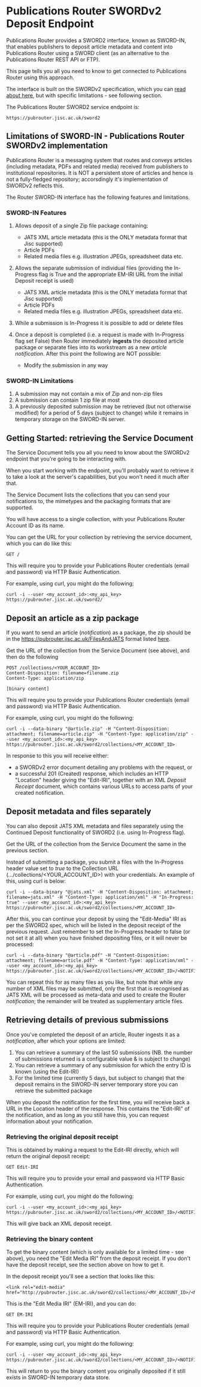 # Publications Router SWORDv2 Deposit Endpoint

Publications Router provides a SWORD2 interface, known as SWORD-IN, that enables publishers to deposit article metadata and content into Publications Router using a SWORD client (as an alternative to the Publications Router REST API or FTP).

This page tells you all you need to know to get connected to Publications Router using this approach.

The interface is built on the SWORDv2 specification, which you can [read about here](http://swordapp.github.io/SWORDv2-Profile/SWORDProfile.html), but with specific limitations - see following section.

The Publications Router SWORD2 service endpoint is:

    https://pubrouter.jisc.ac.uk/sword2


## Limitations of SWORD-IN - Publications Router SWORDv2 implementation

Publications Router is a messaging system that routes and conveys articles (including metadata, PDFs and related media) received from publishers to institutional repositories.  It is NOT a persistent store of articles and hence is not a fully-fledged repository; accorsdingly it's implementation of SWORDv2 reflects this. 

The Router SWORD-IN interface has the following features and limitations.

### SWORD-IN Features

1. Allows deposit of a single Zip file package containing:
   * JATS XML article metadata (this is the ONLY metadata format that Jisc supported)
   * Article PDFs
   * Related media files e.g. illustration JPEGs, spreadsheet data etc.
   

2. Allows the separate submission of individual files (providing the In-Progress flag is True and the appropriate EM-IRI URL from the initial Deposit receipt is used)
   * JATS XML article metadata (this is the ONLY metadata format that Jisc supported)
   * Article PDFs
   * Related media files e.g. illustration JPEGs, spreadsheet data etc.


3. While a submission is In-Progress it is possible to add or delete files


4. Once a deposit is completed (i.e. a request is made with In-Progress flag set False) then Router immediately **ingests** the deposited article package or separate files into its workstream as a new *article notification*.  After this point the following are NOT possible:
   * Modify the submission in any way


### SWORD-IN Limitations

1. A submission may not contain a mix of Zip and non-zip files
2. A submission can contain 1 zip file at most
3. A previously deposited submission may be retrieved (but not otherwise modified) for a period of 5 days (subject to change) while it remains in temporary storage on the SWORD-IN server.

## Getting Started: retrieving the Service Document

The Service Document tells you all you need to know about the SWORDv2 endpoint that you're going to be interacting with.

When you start working with the endpoint, you'll probably want to retrieve it to take a look at the server's capabilities,
but you won't need it much after that.

The Service Document lists the collections that you can send your notifications to, the mimetypes and the packaging formats
that are supported.

You will have access to a single collection, with your Publications Router Account ID as its name.

You can get the URL for your collection by retrieving the service document, which you can do like this:

    GET /

This will require you to provide your Publications Router credentials (email and password) via HTTP Basic Authentication.

For example, using curl, you might do the following:

    curl -i --user <my_account_id>:<my_api_key> https://pubrouter.jisc.ac.uk/sword2/

## Deposit an article as a zip package

If you want to send an article (*notification*) as a package, the zip should be in the https://pubrouter.jisc.ac.uk/FilesAndJATS format listed [here](../api/v4/Packaging.md#httpspubrouterjiscacukfilesandjats).

Get the URL of the collection from the Service Document (see above), and then do the following

    POST /collections/<YOUR_ACCOUNT_ID>
    Content-Disposition: filename=filename.zip
    Content-Type: application/zip
    
    [binary content]

This will require you to provide your Publications Router credentials (email and password) via HTTP Basic Authentication.

For example, using curl, you might do the following:

    curl -i --data-binary "@article.zip" -H "Content-Disposition: attachment; filename=article.zip" -H "Content-Type: application/zip" --user <my_account_id>:<my_api_key> https://pubrouter.jisc.ac.uk/sword2/collections/<MY_ACCOUNT_ID>

In response to this you will receive either:

* a SWORDv2 error document detailing any problems with the request, or 
* a successful 201 (Created) response, which includes an HTTP "Location" header giving the "Edit-IRI", together with an XML *Deposit Receipt*
document, which contains various URLs to access parts of your created notification.

## Deposit metadata and files separately

You can also deposit JATS XML metadata and files separately using the Continued Deposit functionality of SWORD2 (i.e. using In-Progress flag).

Get the URL of the collection from the Service Document the same in the previous section. 

Instead of submitting a package, you submit a files with the In-Progress header value set to *true* to the Collection URL (.../collections/<YOUR_ACCOUNT_ID>) with your credentials. An example of this, using curl is below:

    curl -i --data-binary "@jats.xml" -H "Content-Disposition: attachment; filename=jats.xml" -H "Content-Type: application/xml" -H "In-Progress: true" --user <my_account_id>:<my_api_key> https://pubrouter.jisc.ac.uk/sword2/collections/<MY_ACCOUNT_ID>

After this, you can continue your deposit by using the "Edit-Media" IRI as per the SWORD2 spec, which will be listed in the deposit receipt of the previous request. Just remember to set the In-Progress header to false (or not set it at all) when you have finished depositing files, or it will never be processed:

    curl -i --data-binary "@article.pdf" -H "Content-Disposition: attachment; filename=article.pdf" -H "Content-Type: application/xml" --user <my_account_id>:<my_api_key> https://pubrouter.jisc.ac.uk/sword2/collections/<MY_ACCOUNT_ID>/<NOTIFICATION_ID>/media

You can repeat this for as many files as you like, but note that while any number of XML files may be submitted, only the first that is recognised as JATS XML will be processed as meta-data and used to create the Router *notification*; the remainder will be treated as supplementary article files.

## Retrieving details of previous submissions

Once you've completed the deposit of an article, Router ingests it as a *notification*, after which your options are limited:

1. You can retrieve a summary of the last 50 submissions (NB. the number of submissions returned is a configurable value & is subject to change)
2. You can retrieve a summary of any submission for which the entry ID is known (using the Edit-IRI)
3. For the limited time (currently 5 days, but subject to change) that the deposit remains in the SWORD-IN server temporary store you can retrieve the submitted package

When you deposit the notification for the first time, you will receive back a URL in the Location header of the response.
This contains the "Edit-IRI" of the notification, and as long as you still have this, you can request information about
your notification.

### Retrieving the original deposit receipt

This is obtained by making a request to the Edit-IRI directly, which will return the original deposit receipt:

    GET Edit-IRI
    
This will require you to provide your email and password via HTTP Basic Authentication.

For example, using curl, you might do the following:

    curl -i --user <my_account_id>:<my_api_key> https://pubrouter.jisc.ac.uk/sword2/collections/<MY_ACCOUNT_ID>/<NOTIFICATION_ID>

This will give back an XML deposit receipt.

### Retrieving the binary content

To get the binary content (which is only available for a limited time - see above), you need the "Edit Media IRI" from the deposit receipt.  If you don't have the deposit
receipt, see the section above on how to get it.

In the deposit receipt you'll see a section that looks like this:

    <link rel="edit-media" href="http://pubrouter.jisc.ac.uk/sword2/collections/<MY_ACCOUNT_ID>/<NOTIFICATION_ID>/media"/>

This is the "Edit Media IRI" (EM-IRI), and you can do:

    GET EM-IRI
    
This will require you to provide your Publications Router credentials (email and password) via HTTP Basic Authentication.

For example, using curl, you might do the following:

    curl -i --user <my_account_id>:<my_api_key> https://pubrouter.jisc.ac.uk/sword2/collections/<MY_ACCOUNT_ID>/<NOTIFICATION_ID>/media

This will return to you the binary content you originally deposited if it still exists in SWORD-IN temporary data store.
